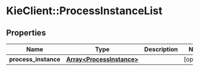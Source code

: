 # KieClient::ProcessInstanceList

## Properties
Name | Type | Description | Notes
------------ | ------------- | ------------- | -------------
**process_instance** | [**Array&lt;ProcessInstance&gt;**](ProcessInstance.md) |  | [optional] 


